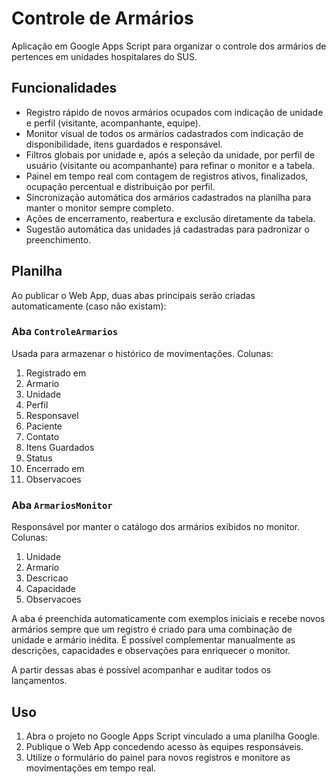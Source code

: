 # Controle de Armários

Aplicação em Google Apps Script para organizar o controle dos armários de pertences em unidades hospitalares do SUS.

## Funcionalidades

- Registro rápido de novos armários ocupados com indicação de unidade e perfil (visitante, acompanhante, equipe).
- Monitor visual de todos os armários cadastrados com indicação de disponibilidade, itens guardados e responsável.
- Filtros globais por unidade e, após a seleção da unidade, por perfil de usuário (visitante ou acompanhante) para refinar o monitor e a tabela.
- Painel em tempo real com contagem de registros ativos, finalizados, ocupação percentual e distribuição por perfil.
- Sincronização automática dos armários cadastrados na planilha para manter o monitor sempre completo.
- Ações de encerramento, reabertura e exclusão diretamente da tabela.
- Sugestão automática das unidades já cadastradas para padronizar o preenchimento.

## Planilha

Ao publicar o Web App, duas abas principais serão criadas automaticamente (caso não existam):

### Aba `ControleArmarios`

Usada para armazenar o histórico de movimentações. Colunas:

1. Registrado em
2. Armario
3. Unidade
4. Perfil
5. Responsavel
6. Paciente
7. Contato
8. Itens Guardados
9. Status
10. Encerrado em
11. Observacoes

### Aba `ArmariosMonitor`

Responsável por manter o catálogo dos armários exibidos no monitor. Colunas:

1. Unidade
2. Armario
3. Descricao
4. Capacidade
5. Observacoes

A aba é preenchida automaticamente com exemplos iniciais e recebe novos armários sempre que um registro é criado para uma combinação de unidade e armário inédita. É possível complementar manualmente as descrições, capacidades e observações para enriquecer o monitor.

A partir dessas abas é possível acompanhar e auditar todos os lançamentos.

## Uso

1. Abra o projeto no Google Apps Script vinculado a uma planilha Google.
2. Publique o Web App concedendo acesso às equipes responsáveis.
3. Utilize o formulário do painel para novos registros e monitore as movimentações em tempo real.

